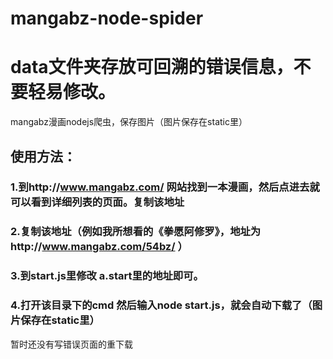 # mangabz-node-spider
# data文件夹存放可回溯的错误信息，不要轻易修改。
mangabz漫画nodejs爬虫，保存图片（图片保存在static里）
## 使用方法：
### 1.到http://www.mangabz.com/ 网站找到一本漫画，然后点进去就可以看到详细列表的页面。复制该地址
### 2.复制该地址（例如我所想看的《拳愿阿修罗》，地址为http://www.mangabz.com/54bz/ ）
### 3.到start.js里修改 a.start里的地址即可。
### 4.打开该目录下的cmd 然后输入node start.js，就会自动下载了（图片保存在static里）

暂时还没有写错误页面的重下载
